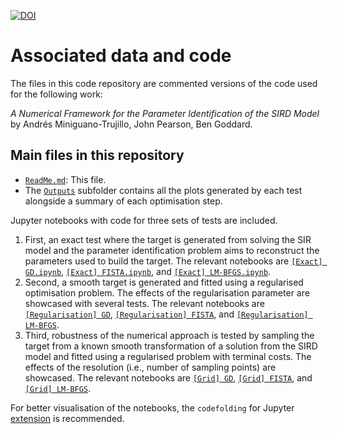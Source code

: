 [![DOI](https://zenodo.org/badge/459783859.svg)](https://zenodo.org/badge/latestdoi/459783859)

# Associated data and code

The files in this code repository are commented versions of the code used for the following work:

_A Numerical Framework for the Parameter Identification of the SIRD Model_ by Andrés Miniguano-Trujillo, John Pearson, Ben Goddard.

## Main files in this repository

* [`ReadMe.md`](ReadMe.md): This file.
* The [`Outputs`](Outputs) subfolder contains all the plots generated by each test alongside a summary of each optimisation step.

Jupyter notebooks with code for three sets of tests are included. 

1. First, an exact test where the target is generated from solving the SIR model and the parameter identification problem aims to reconstruct the parameters used to build the target. The relevant notebooks are [`[Exact] GD.ipynb`](%5BExact%5D%20GD.ipynb), [`[Exact] FISTA.ipynb`](%5BExact%5D%20FISTA.ipynb), and [`[Exact] LM-BFGS.ipynb`](%5BExact%5D%20LM-BFGS.ipynb).
2. Second, a smooth target is generated and fitted using a regularised optimisation problem. The effects of the regularisation parameter are showcased with several tests. The relevant notebooks are [`[Regularisation] GD`](%5BRegularisation%5D%20GD.ipynb), [`[Regularisation] FISTA`](%5BRegularisation%5D%20FISTA.ipynb), and [`[Regularisation] LM-BFGS`](%5BRegularisation%5D%20LM-BFGS.ipynb).
3. Third, robustness of the numerical approach is tested by sampling the target from a known smooth transformation of a solution from the SIRD model and fitted using a regularised problem with terminal costs. The effects of the resolution (i.e., number of sampling points) are showcased. The relevant notebooks are [`[Grid] GD`](%5BGrid%5D%20GD.ipynb), [`[Grid] FISTA`](%5BGrid%5D%20FISTA.ipynb), and [`[Grid] LM-BFGS`](%5BGrid%5D%20LM-BFGS.ipynb).

For better visualisation of the notebooks, the `codefolding` for Jupyter [extension](https://jupyter-contrib-nbextensions.readthedocs.io/en/latest/) is recommended.





